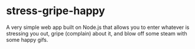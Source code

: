 # stress-gripe-happy
A very simple web app built on Node.js that allows you to enter whatever is stressing you out, gripe (complain) about it, and blow off some steam with some happy gifs.

